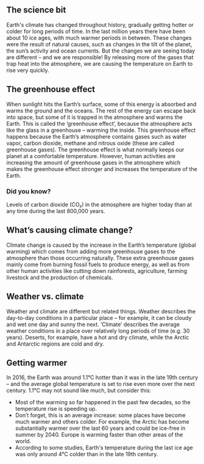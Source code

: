 ## The science bit

Earth's climate has changed throughout history, gradually getting hotter or colder for long periods of time. In the last million years there have been about 10 ice ages, with much warmer periods in between. These changes were the result of natural causes, such as changes in the tilt of the planet, the sun’s activity and ocean currents. But the changes we are seeing today are different – and we are responsible! By releasing more of the gases that trap heat into the atmosphere, we are causing the temperature on Earth to rise very quickly.

## The greenhouse effect

When sunlight hits the Earth’s surface, some of this energy is absorbed and warms the ground and the oceans. The rest of the energy can escape back into space, but some of it is trapped in the atmosphere and warms the Earth. This is called the ‘greenhouse effect’, because the atmosphere acts like the glass in a greenhouse – warming the inside. This greenhouse effect happens because the Earth’s atmosphere contains gases such as water vapor, carbon dioxide, methane and nitrous oxide (these are called greenhouse gases). The greenhouse effect is what normally keeps our planet at a comfortable temperature. However, human activities are increasing the amount of greenhouse gases in the atmosphere which makes the greenhouse effect stronger and increases the temperature of the Earth.

### Did you know?

Levels of carbon dioxide (CO₂) in the atmosphere are higher today than at any time during the last 800,000 years.

## What’s causing climate change?

Climate change is caused by the increase in the Earth’s temperature (global warming) which comes from adding more greenhouse gases to the atmosphere than those occurring naturally. These extra greenhouse gases mainly come from burning fossil fuels to produce energy, as well as from other human activities like cutting down rainforests, agriculture, farming livestock and the production of chemicals.

## Weather vs. climate

Weather and climate are different but related things. Weather describes the day-to-day conditions in a particular place – for example, it can be cloudy and wet one day and sunny the next. ‘Climate’ describes the average weather conditions in a place over relatively long periods of time (e.g. 30 years). Deserts, for example, have a hot and dry climate, while the Arctic and Antarctic regions are cold and dry.

## Getting warmer

In 2016, the Earth was around 1.1°C hotter than it was in the late 19th century – and the average global temperature is set to rise even more over the next century. 1.1°C may not sound like much, but consider this:

- Most of the warming so far happened in the past few decades, so the temperature rise is speeding up.  
- Don’t forget, this is an average increase: some places have become much warmer and others colder. For example, the Arctic has become substantially warmer over the last 60 years and could be ice-free in summer by 2040. Europe is warming faster than other areas of the world.  
- According to some studies, Earth's temperature during the last ice age was only around 4°C colder than in the late 19th century.
